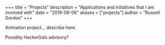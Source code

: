 +++
title = "Projects"
description = "Applications and initiatives that I am involved with"
date = "2019-08-06"
aliases = ["projects"]
author = "Russell Gordon"
+++

Animation project... describe here.

Possibly HackerGals advisory?